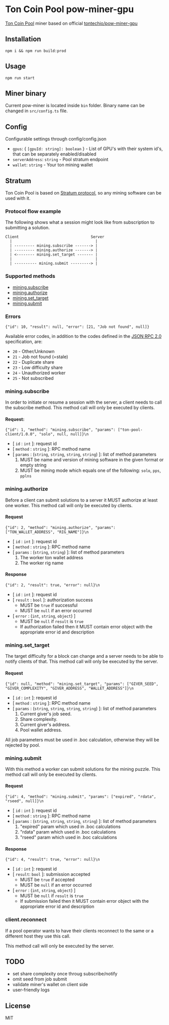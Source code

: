 # Ton Coin Pool pow-miner-gpu
[Ton Coin Pool](https://toncoinpool.io) miner based on official [tontechio/pow-miner-gpu](https://github.com/tontechio/pow-miner-gpu)

## Installation

```
npm i && npm run build:prod
```

## Usage

```
npm run start
```

## Miner binary

Current pow-miner is located inside `bin` folder. Binary name can be changed in `src/config.ts` file.

## Config

Configurable settings through config/config.json

- `gpus`: { `[gpuId: string]: boolean` } - List of GPU's with their system id's, that can be separately enabled/disabled
- `serverAddress`: `string` - Pool stratum endpoint
- `wallet`: `string` - Your ton mining wallet

## Stratum

Ton Coin Pool is based on [Stratum protocol](https://github.com/aeternity/protocol/blob/master/STRATUM.md), so any mining software can be used with it.

### Protocol flow example

The following shows what a session might look like from subscription to
submitting a solution.

```
Client                                Server
  |                                     |
  | --------- mining.subscribe -------> |
  | --------- mining.authorize -------> |
  | <-------- mining.set_target ------- |
  |                                     |
  | ---------- mining.submit ---------> |
```

### Supported methods

- [mining.subscribe](#miningsubscribe)
- [mining.authorize](#miningauthorize)
- [mining.set_target](#miningset_target)
- [mining.submit](#miningsubmit)

### Errors

```
{"id": 10, "result": null, "error": [21, "Job not found", null]}
```

Available error codes, in addition to the codes defined in the [JSON RPC 2.0]() specification, are:

- `20` - Other/Unknown
- `21` - Job not found (=stale)
- `22` - Duplicate share
- `23` - Low difficulty share
- `24` - Unauthorized worker
- `25` - Not subscribed

### mining.subscribe

In order to initiate or resume a session with the server, a client needs to
call the subscribe method.
This method call will only be executed by clients.

#### Request:

```
{"id": 1, "method": "mining.subscribe", "params": ["ton-pool-client/1.0.0", "solo", null, null]}\n
```

- [ `id` : `int` ]: request id
- [ `method` : `string` ]: RPC method name
- [ `params` : (`string`, `string`, `string`, `string`) ]: list of method
  parameters
	1. MUST be name and version of mining software in the given format or empty
	   string
	2. MUST be mining mode which equals one of the following: `solo`, `pps`, `pplns`

### mining.authorize

Before a client can submit solutions to a server it MUST authorize at least one worker.
This method call will only be executed by clients.

#### Request

```
{"id": 2, "method": "mining.authorize", "params": ["TON_WALLET_ADDRESS", "RIG_NAME"]}\n
```

- [ `id` : `int` ]: request id
- [ `method` : `string` ]: RPC method name
- [ `params` : (`string`, `string`) ]: list of method parameters
	1. The worker ton wallet address
	2. The worker rig name

#### Response

```
{"id": 2, "result": true, "error": null}\n
```

- [ `id` : `int` ]: request id
- [ `result` : `bool` ]: authorization success
	- MUST be `true` if successful
	- MUST be `null` if an error occurred
- [ `error` : (`int`, `string`, `object`) ]
	- MUST be `null` if `result` is `true`
	- If authorization failed then it MUST contain error object with the
	  appropriate error id and description

### mining.set_target

The target difficulty for a block can change and a server needs to be able to
notify clients of that.
This method call will only be executed by the server.

#### Request

```
{"id": null, "method": "mining.set_target", "params": ["GIVER_SEED", "GIVER_COMPLEXITY", "GIVER_ADDRESS", "WALLET_ADDRESS"]}\n
```

- [ `id` : `int` ]: request id
- [ `method` : `string` ]: RPC method name
- [ `params` : (`string`, `string`, `string`, `string`) ]: list of method parameters
	1. Current giver's job seed.
	2. Share complexity.
	3. Current giver's address.
	4. Pool wallet address.

All job parameters must be used in .boc calculation, otherwise they will be rejected by pool.

### mining.submit

With this method a worker can submit solutions for the mining puzzle.
This method call will only be executed by clients.

#### Request

```
{"id": 4, "method": "mining.submit", "params": ["expired", "rdata", "rseed", null]}\n
```

- [ `id` : `int` ]: request id
- [ `method` : `string` ]: RPC method name
- [ `params` : (`string`, `string`, `string`, `string`) ]: list of method
  parameters
	1. "expired" param which used in .boc calculations
	2. "rdata" param which used in .boc calculations
	3. "rseed" param which used in .boc calculations

#### Response

```
{"id": 4, "result": true, "error": null}\n
```

- [ `id` : `int` ]: request id
- [ `result`: `bool` ]: submission accepted
	- MUST be `true` if accepted
	- MUST be `null` if an error occurred
- [ `error` : (`int`, `string`, `object`) ]
	- MUST be `null` if `result` is `true`
	- If submission failed then it MUST contain error object with the
	  appropriate error id and description

### client.reconnect

If a pool operator wants to have their clients reconnect to the same or a
different host they use this call.

This method call will only be executed by the server.

## TODO

- set share complexity once throug subscribe/notify
- omit seed from job submit
- validate miner's wallet on client side
- user-friendly logs

## License

MIT
